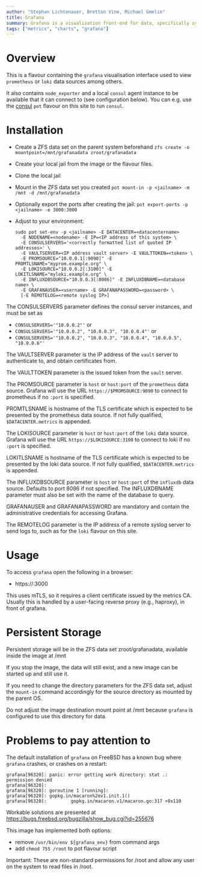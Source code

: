 ```yaml
---
author: "Stephan Lichtenauer, Bretton Vine, Michael Gmelin"
title: Grafana
summary: Grafana is a visualisation front-end for data, specifically system metrics.
tags: ["metrics", "charts", "grafana"]
---
```


# Overview

This is a flavour containing the `grafana` visualisation interface used
to view `prometheus` or `loki` data sources among others.

It also contains `node_exporter` and a local `consul` agent instance to be
available that it can connect to (see configuration below). You can e.g.
use the [consul](https://potluck.honeyguide.net/blog/consul/) `pot` flavour
on this site to run `consul`.

# Installation

* Create a ZFS data set on the parent system beforehand
  `zfs create -o mountpoint=/mnt/grafanadata zroot/grafanadata`
* Create your local jail from the image or the flavour files.
* Clone the local jail
* Mount in the ZFS data set you created
  `pot mount-in -p <jailname> -m /mnt -d /mnt/grafanadata`
* Optionally export the ports after creating the jail:
  `pot export-ports -p <jailname> -e 3000:3000`
* Adjust to your environment:

      sudo pot set-env -p <jailname> -E DATACENTER=<datacentername>
        -E NODENAME=<nodename> -E IP=<IP address of this system> \
        -E CONSULSERVERS='<correctly formatted list of quoted IP addresses>' \
        -E VAULTSERVER=<IP address vault server> -E VAULTTOKEN=<token> \
        -E PROMSOURCE="10.0.0.1[:9090]" -E PROMTLSNAME="myprom.example.org" \
        -E LOKISOURCE="10.0.0.2[:3100]" -E LOKITLSNAME="myloki.example.org" \
        -E INFLUXDBSOURCE="10.0.0.3[:8086]" -E INFLUXDBNAME=<database name> \
        -E GRAFANAUSER=<username> -E GRAFANAPASSWORD=<password> \
        [-E REMOTELOG=<remote syslog IP>]

The CONSULSERVERS parameter defines the consul server instances, and must be
set as
- `CONSULSERVERS='"10.0.0.2"'` or
- `CONSULSERVERS='"10.0.0.2", "10.0.0.3", "10.0.0.4"'` or
- `CONSULSERVERS='"10.0.0.2", "10.0.0.3", "10.0.0.4", "10.0.0.5", "10.0.0.6"'`

The VAULTSERVER parameter is the IP address of the `vault` server to
authenticate to, and obtain certificates from.

The VAULTTOKEN parameter is the issued token from the `vault` server.

The PROMSOURCE parameter is `host` or `host:port` of the `prometheus` data
source. Grafana will use the URL `https://$PROMSOURCE:9090` to connect to
prometheus if no `:port` is specified.

PROMTLSNAME is hostname of the TLS certificate which is expected to be
presented by the prometheus data source. If not fully qualified,
`$DATACENTER.metrics` is appended.

The LOKISOURCE parameter is `host` or `host:port` of the `loki` data source.
Grafana will use the URL `https://$LOKISOURCE:3100` to connect to loki if no
`:port` is specified.

LOKITLSNAME is hostname of the TLS certificate which is expected to be
presented by the loki data source. If not fully qualified,
`$DATACENTER.metrics` is appended.

The INFLUXDBSOURCE parameter is `host` or `host:port` of the `influxdb` data
source. Defaults to port 8086 if not specified. The INFLUXDBNAME parameter
must also be set with the name of the database to query.

GRAFANAUSER and GRAFANAPASSWORD are mandatory and contain the administrative
credentials for accessing Grafana.

The REMOTELOG parameter is the IP address of a remote syslog server to send
logs to, such as for the `loki` flavour on this site.

# Usage

To access `grafana` open the following in a browser:
* https://<grafana-host>:3000

This uses mTLS, so it requires a client certificate issued by the metrics
CA. Usually this is handled by a user-facing reverse proxy (e.g., haproxy),
in front of grafana.

# Persistent Storage
Persistent storage will be in the ZFS data set zroot/grafanadata, available
inside the image at /mnt

If you stop the image, the data will still exist, and a new image can be
started up and still use it.

If you need to change the directory parameters for the ZFS data set, adjust
the `mount-in` command accordingly for the source directory as mounted by
the parent OS.

Do not adjust the image destination mount point at /mnt because `grafana` is
configured to use this directory for data.

# Problems to pay attention to
The default installation of `grafana` on FreeBSD has a known bug where
`grafana` crashes, or crashes on a restart:

    grafana[96320]: panic: error getting work directory: stat .: permission denied
    grafana[96320]:
    grafana[96320]: goroutine 1 [running]:
    grafana[96320]: gopkg.in/macaron%2ev1.init.1()
    grafana[96320]:         gopkg.in/macaron.v1/macaron.go:317 +0x110

Workable solutions are presented at https://bugs.freebsd.org/bugzilla/show_bug.cgi?id=255676

This image has implemented both options:
* remove `/usr/bin/env ${grafana_env}` from command args
* add `chmod 755 /root` to pot flavour script

Important: These are non-standard permissions for /root and allow any user
on the system to read files in /root.
